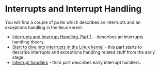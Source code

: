 # Interrupts and Interrupt Handling

You will find a couple of posts which describes an interrupts and an exceptions handling in the linux kernel.

* [Interrupts and Interrupt Handling. Part 1.](https://github.com/0xAX/linux-insides/blob/master/interrupts/interrupts-1.md) - describes an interrupts handling theory.
* [Start to dive into interrupts in the Linux kernel](https://github.com/0xAX/linux-insides/blob/master/interrupts/interrupts-2.md) - this part starts to describe interrupts and exceptions handling related stuff from the early stage.
* [Interrupt handlers](https://github.com/0xAX/linux-insides/blob/master/interrupts/interrupts-3.md) - third part describes early interrupt handlers.
